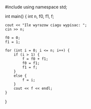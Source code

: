 #include <iostream>
using namespace std;

int main()
{
    int n, f0, f1, f;

    cout << "Ile wyrazow ciagu wypisac: ";
    cin >> n;

    f0 = 0;
    f1 = 1;

    for (int i = 0; i <= n; i++) {
        if (i > 1) {
            f = f0 + f1;
            f0 = f1;
            f1 = f;
        }
        else {
            f = i;
        }
        cout << f << endl;
    }

}
